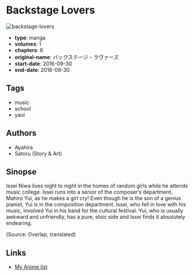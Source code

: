 # Backstage Lovers

![backstage-lovers](https://cdn.myanimelist.net/images/manga/3/221827.jpg)

-   **type**: manga
-   **volumes**: 1
-   **chapters**: 6
-   **original-name**: バックステージ・ラヴァーズ
-   **start-date**: 2016-09-30
-   **end-date**: 2016-09-30

## Tags

-   music
-   school
-   yaoi

## Authors

-   Ayahira
-   Satoru (Story & Art)

## Sinopse

Issei Niwa lives night to night in the homes of random girls while he attends music college. Issei runs into a senior of the composer’s department, Mahiro Yui, as he makes a girl cry! Even though he is the son of a genius pianist, Yui is in the composition department. Issei, who fell in love with his music, involved Yui in his band for the cultural festival. Yui, who is usually awkward and unfriendly, has a pure, stoic side and Issei finds it absolutely endearing.

(Source: Overlap, translated)

## Links

-   [My Anime list](https://myanimelist.net/manga/121015/Backstage_Lovers)
